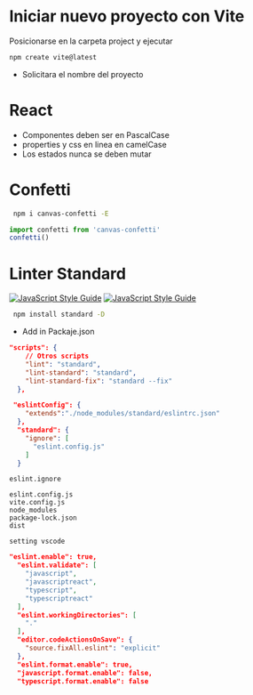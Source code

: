 # Iniciar nuevo proyecto con Vite

Posicionarse en la carpeta project y ejecutar

```bash
npm create vite@latest
```
* Solicitara el nombre del proyecto 

# React

* Componentes deben ser en PascalCase
* properties y css en linea en camelCase
* Los estados nunca se deben mutar

# Confetti

```bash
 npm i canvas-confetti -E
 ```


```js
import confetti from 'canvas-confetti'
confetti()
```

# Linter Standard
[![JavaScript Style Guide](https://cdn.rawgit.com/standard/standard/master/badge.svg)](https://github.com/standard/standard)
[![JavaScript Style Guide](https://img.shields.io/badge/code_style-standard-brightgreen.svg)](https://standardjs.com)


```bash
 npm install standard -D
 ```
* Add in Packaje.json

```json
"scripts": {
    // Otros scripts
    "lint": "standard",
    "lint-standard": "standard",
    "lint-standard-fix": "standard --fix"
  },

 "eslintConfig": {
    "extends":"./node_modules/standard/eslintrc.json"
  },
  "standard": {
    "ignore": [
      "eslint.config.js"
    ]
  }
```

`eslint.ignore`
```
eslint.config.js
vite.config.js
node_modules
package-lock.json
dist
```

`setting vscode`
```json
"eslint.enable": true,
  "eslint.validate": [
    "javascript",
    "javascriptreact",
    "typescript",
    "typescriptreact"
  ],
  "eslint.workingDirectories": [
    "."
  ],
  "editor.codeActionsOnSave": {
    "source.fixAll.eslint": "explicit"
  },
  "eslint.format.enable": true,
  "javascript.format.enable": false,
  "typescript.format.enable": false
```
